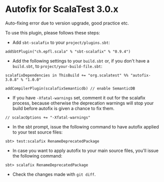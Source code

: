 # Autofix for ScalaTest 3.0.x
Auto-fixing error due to version upgrade, good practice etc.

To use this plugin, please follows these steps: 

  - Add `sbt-scalafix` to your `project/plugins.sbt`:

```
addSbtPlugin("ch.epfl.scala" % "sbt-scalafix" % "0.9.4")
```

  - Add the following settings to your `build.sbt` or, if you don't have a `build.sbt`, to `project/your-build-file.sbt`: 
  
```
scalafixDependencies in ThisBuild += "org.scalatest" %% "autofix-3.0.8" % "1.0.0" 

addCompilerPlugin(scalafixSemanticdb) // enable SemanticDB
``` 

  - If you have `-Xfatal-warnings` set, comment it out for the scalafix process, because otherwise
    the deprecation warnings will stop your build before autofix is given a chance to fix them.

```
// scalacOptions += "-Xfatal-warnings"
```

  - In the sbt prompt, issue the following command to have autofix applied to your test source files: 
  
```
sbt> test:scalafix RenameDeprecatedPackage
```

  - In case you want to apply autofix to your main source files, you'll issue the following command: 
  
```
sbt> scalafix RenameDeprecatedPackage
```  

  - Check the changes made with `git diff`.



